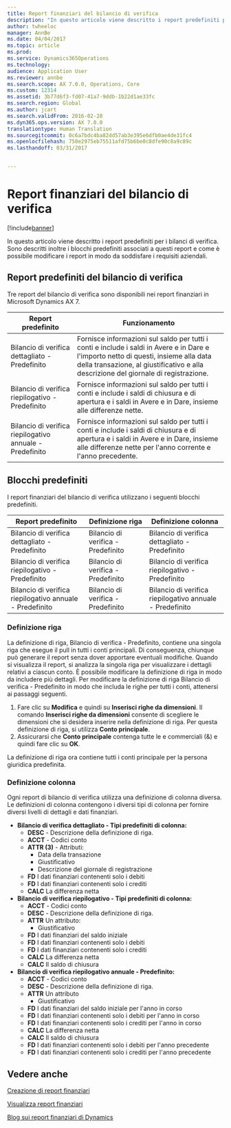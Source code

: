 ```yaml
---
title: Report finanziari del bilancio di verifica
description: "In questo articolo viene descritto i report predefiniti per i bilanci di verifica. Sono descritti inoltre i blocchi predefiniti associati a questi report e come è possibile modificare i report in modo da soddisfare i requisiti aziendali."
author: twheeloc
manager: AnnBe
ms.date: 04/04/2017
ms.topic: article
ms.prod: 
ms.service: Dynamics365Operations
ms.technology: 
audience: Application User
ms.reviewer: annbe
ms.search.scope: AX 7.0.0, Operations, Core
ms.custom: 12314
ms.assetid: 3b77d6f3-fd07-41a7-9ddb-1b22d1ae33fc
ms.search.region: Global
ms.author: jcart
ms.search.validFrom: 2016-02-28
ms.dyn365.ops.version: AX 7.0.0
translationtype: Human Translation
ms.sourcegitcommit: 0c6a7bdc4ba82dd57ab3e395e6dfb0ae4de31fc4
ms.openlocfilehash: 750e2975eb75511afd75b6be0c8dfe90c8a9c89c
ms.lasthandoff: 03/31/2017


---
```


# <a name="trial-balance-financial-reports"></a>Report finanziari del bilancio di verifica

[!include[banner](../includes/banner.md)]


In questo articolo viene descritto i report predefiniti per i bilanci di verifica. Sono descritti inoltre i blocchi predefiniti associati a questi report e come è possibile modificare i report in modo da soddisfare i requisiti aziendali. 

<a name="default-trial-balance-reports"></a>Report predefiniti del bilancio di verifica
-----------------------------

Tre report del bilancio di verifica sono disponibili nei report finanziari in Microsoft Dynamics AX 7.

| Report predefinito                                 | Funzionamento                                                                                                                                                                                        |
|------------------------------------------------|-----------------------------------------------------------------------------------------------------------------------------------------------------------------------------------------------------|
| Bilancio di verifica dettagliato - Predefinito               | Fornisce informazioni sul saldo per tutti i conti e include i saldi in Avere e in Dare e l'importo netto di questi, insieme alla data della transazione, al giustificativo e alla descrizione del giornale di registrazione.                  |
| Bilancio di verifica riepilogativo - Predefinito                | Fornisce informazioni sul saldo per tutti i conti e include i saldi di chiusura e di apertura e i saldi in Avere e in Dare, insieme alle differenze nette.                                        |
| Bilancio di verifica riepilogativo annuale - Predefinito | Fornisce informazioni sul saldo per tutti i conti e include i saldi di chiusura e di apertura e i saldi in Avere e in Dare, insieme alle differenze nette per l'anno corrente e l'anno precedente. |

## <a name="building-blocks"></a>Blocchi predefiniti
I report finanziari del bilancio di verifica utilizzano i seguenti blocchi predefiniti.

| Report predefinito                                 | Definizione riga          | Definizione colonna                              |
|------------------------------------------------|-------------------------|------------------------------------------------|
| Bilancio di verifica dettagliato - Predefinito               | Bilancio di verifica - Predefinito | Bilancio di verifica dettagliato - Predefinito               |
| Bilancio di verifica riepilogativo - Predefinito                | Bilancio di verifica - Predefinito | Bilancio di verifica riepilogativo - Predefinito                |
| Bilancio di verifica riepilogativo annuale - Predefinito | Bilancio di verifica - Predefinito | Bilancio di verifica riepilogativo annuale - Predefinito |

### <a name="row-definition"></a>Definizione riga

La definizione di riga, Bilancio di verifica - Predefinito, contiene una singola riga che esegue il pull in tutti i conti principali. Di conseguenza, chiunque può generare il report senza dover apportare eventuali modifiche. Quando si visualizza il report, si analizza la singola riga per visualizzare i dettagli relativi a ciascun conto. È possibile modificare la definizione di riga in modo da includere più dettagli. Per modificare la definizione di riga Bilancio di verifica - Predefinito in modo che includa le righe per tutti i conti, attenersi ai passaggi seguenti.

1.  Fare clic su **Modifica** e quindi su **Inserisci righe da dimensioni**. Il comando **Inserisci righe da dimensioni** consente di scegliere le dimensioni che si desidera inserire nella definizione di riga. Per questa definizione di riga, si utilizza **Conto principale**.
2.  Assicurarsi che **Conto principale** contenga tutte le e commerciali (&) e quindi fare clic su **OK**.

La definizione di riga ora contiene tutti i conti principale per la persona giuridica predefinita.

### <a name="column-definition"></a>Definizione colonna

Ogni report di bilancio di verifica utilizza una definizione di colonna diversa. Le definizioni di colonna contengono i diversi tipi di colonna per fornire diversi livelli di dettagli e dati finanziari.

-   **Bilancio di verifica dettagliato - Tipi predefiniti di colonna:**
    -   **DESC** - Descrizione della definizione di riga.
    -   **ACCT** - Codici conto
    -   **ATTR (3)** - Attributi:
        -   Data della transazione
        -   Giustificativo
        -   Descrizione del giornale di registrazione
    -   **FD** I dati finanziari contenenti solo i debiti
    -   **FD** I dati finanziari contenenti solo i crediti
    -   **CALC** La differenza netta
-   **Bilancio di verifica riepilogativo - Tipi predefiniti di colonna:**
    -   **ACCT** - Codici conto
    -   **DESC** - Descrizione della definizione di riga.
    -   **ATTR** Un attributo:
        -   Giustificativo
    -   **FD** I dati finanziari del saldo iniziale
    -   **FD** I dati finanziari contenenti solo i debiti
    -   **FD** I dati finanziari contenenti solo i crediti
    -   **CALC** La differenza netta
    -   **CALC** Il saldo di chiusura
-   **Bilancio di verifica riepilogativo annuale - Predefinito:**
    -   **ACCT** - Codici conto
    -   **DESC** - Descrizione della definizione di riga.
    -   **ATTR** Un attributo
        -   Giustificativo
    -   **FD** I dati finanziari del saldo iniziale per l'anno in corso
    -   **FD** I dati finanziari contenenti solo i debiti per l'anno in corso
    -   **FD** I dati finanziari contenenti solo i crediti per l'anno in corso
    -   **CALC** La differenza netta
    -   **CALC** Il saldo di chiusura
    -   **FD** I dati finanziari contenenti solo i debiti per l'anno precedente
    -   **FD** I dati finanziari contenenti solo i crediti per l'anno precedente

 

<a name="see-also"></a>Vedere anche
--------

[Creazione di report finanziari](financial-reporting-getting-started.md)

[Visualizza report finanziari](view-financial-reports.md)

[Blog sui report finanziari di Dynamics](http://blogs.msdn.com/b/dynamics_financial_reporting/)




